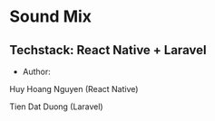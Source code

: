 # Sound Mix

## Techstack: React Native + Laravel

- Author:

Huy Hoang Nguyen (React Native)

Tien Dat Duong (Laravel)
